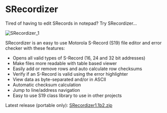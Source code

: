 # SRecordizer

Tired of having to edit SRecords in notepad?  Try SRecordizer...

![SRecordizer_1](https://user-images.githubusercontent.com/5231394/112522751-60853f00-8d74-11eb-8c05-f4de8ebb8e58.png)

SRecordizer is an easy to use Motorola S-Record (S19) file editor and error checker with these features:
 - Opens all valid types of S-Record (16, 24 and 32 bit addresses)
 - Make files more readable with table based viewer
 - Easily add or remove rows and auto calculate row checksums
 - Verify if an S-Record is valid using the error highlighter
 - View data as byte-separated and/or in ASCII
 - Automatic checksum calculation
 - Jump to line/address navigation
 - Easy to use S19 class library to use in other projects



Latest release (portable only):  [SRecordizer1.1b2.zip](https://github.com/BigWinston/SRecordizer/blob/master/Releases/SRecordizer1.1b2.zip)
